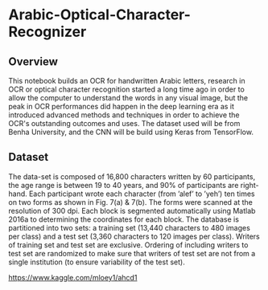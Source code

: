# Arabic-Optical-Character-Recognizer
## Overview
This notebook builds an OCR for handwritten Arabic letters, research in OCR or optical character recognition started a long time ago in order to allow the computer to understand the words in any visual image, but the peak in OCR performances did happen in the deep learning era as it introduced advanced methods and techniques in order to achieve the OCR's outstanding outcomes and uses. 
The dataset used will be from Benha University, and the CNN will be build using Keras from TensorFlow.

## Dataset
The data-set is composed of 16,800 characters written by 60 participants, the age range is between 19 to 40 years, and 90% of participants are right-hand. Each participant wrote each character (from ’alef’ to ’yeh’) ten times on two forms as shown in Fig. 7(a) & 7(b). The forms were scanned at the resolution of 300 dpi. Each block is segmented automatically using Matlab 2016a to determining the coordinates for each block. The database is partitioned into two sets: a training set (13,440 characters to 480 images per class) and a test set (3,360 characters to 120 images per class). Writers of training set and test set are exclusive. Ordering of including writers to test set are randomized to make sure that writers of test set are not from a single institution (to ensure variability of the test set).

https://www.kaggle.com/mloey1/ahcd1
